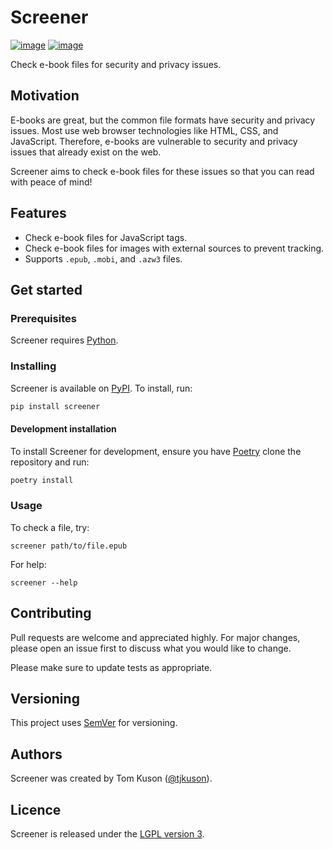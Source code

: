 # Screener

[![image](https://img.shields.io/pypi/v/screener.svg)](https://pypi.python.org/pypi/screener)
[![image](https://img.shields.io/pypi/pyversions/screener.svg)](https://pypi.python.org/pypi/screener)

Check e-book files for security and privacy issues.

## Motivation

E-books are great, but the common file formats have security and privacy issues. Most use web browser technologies like HTML, CSS, and JavaScript. Therefore, e-books are vulnerable to security and privacy issues that already exist on the web.

Screener aims to check e-book files for these issues so that you can read with peace of mind!

## Features

- Check e-book files for JavaScript tags.
- Check e-book files for images with external sources to prevent tracking.
- Supports `.epub`, `.mobi`, and `.azw3` files.

## Get started

### Prerequisites

Screener requires [Python](https://www.python.org/about/gettingstarted/).

### Installing

Screener is available on [PyPI](https://pypi.org/project/screener/). To install, run:

```bash
pip install screener
```

#### Development installation

To install Screener for development, ensure you have [Poetry](https://python-poetry.org/) clone the repository and run:

```bash
poetry install
```

### Usage

To check a file, try:

```shell
screener path/to/file.epub
```

For help:

```shell
screener --help
```

## Contributing

Pull requests are welcome and appreciated highly. For major changes, please open an issue first to discuss what you would like to change.

Please make sure to update tests as appropriate.

## Versioning

This project uses [SemVer](http://semver.org/) for versioning.

## Authors

Screener was created by Tom Kuson ([@tjkuson](https://github.com/tjkuson)).

## Licence

Screener is released under the [LGPL version 3](LICENCE).
